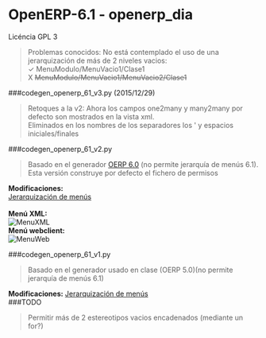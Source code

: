 # OpenERP-6.1 - openerp_dia
Licéncia GPL 3
>Problemas conocidos: No está contemplado el uso de una jerarquización de más de 2 niveles vacios:<br>
 ✓ MenuModulo/MenuVacio1/Clase1<br>
 X ~~MenuModulo/MenuVacio1/MenuVacio2/Clase1~~<br>
 
###codegen_openerp_61_v3.py (2015/12/29)
  >Retoques a la v2:
  Ahora los campos one2many y many2many por defecto son mostrados en la vista xml.<br>
  Eliminados en los nombres de los separadores los ' y espacios iniciales/finales

###codegen_openerp_61_v2.py
  >Basado en el generador <a href="https://code.launchpad.net/~openerp-commiter/openobject-addons/extra-6.0">OERP 6.0</a> (no permite jerarquía de menús 6.1).<br>
  >Esta versión construye por defecto el fichero de permisos
  
  <strong>Modificaciones:</strong><br>
<a href="https://github.com/jaumarar/OpenERP-6.1/blob/master/openerp_dia/codegen_openerp_61_v2.py#L310">Jerarquización de menús</a><br>
  <br><strong>Menú XML:</strong><br>
  ![MenuXML](http://i.imgur.com/QJkVHbK.jpg)
  <br><strong>Menú webclient:</strong><br>
  ![MenuWeb](http://i.imgur.com/5o4qh6I.jpg)

###codegen_openerp_61_v1.py
  >Basado en el generador usado en clase (OERP 5.0)(no permite jerarquía de menús 6.1)
  
  <strong>Modificaciones:</strong>
    <a href="https://github.com/jaumarar/OpenERP-6.1/blob/master/openerp_dia/codegen_openerp_61_v1.py#L236">Jerarquización de menús</a><br>
###TODO
  >Permitir más de 2 estereotipos vacios encadenados (mediante un for?)
